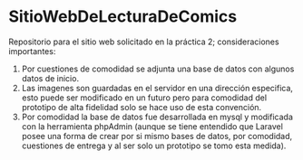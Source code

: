 # SitioWebDeLecturaDeComics
Repositorio para el sitio web solicitado en la práctica 2; consideraciones importantes:

1) Por cuestiones de comodidad se adjunta una base de datos con algunos datos de inicio.
2) Las imagenes son guardadas en el servidor en una dirección especifica, esto puede ser modificado en un futuro pero para comodidad del prototipo de alta fidelidad solo se hace uso de esta convención.
3) Por comodidad la base de datos fue desarrollada en mysql y modificada con la herramienta phpAdmin (aunque se tiene entendido que Laravel posee una forma de crear por si mismo bases de datos, por comodidad, cuestiones de entrega y al ser solo un prototipo se tomo esta medida).
